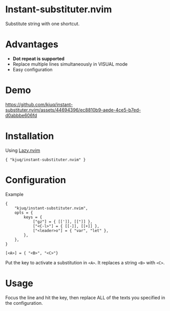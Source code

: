 # Instant-substituter.nvim

Substitute string with one shortcut.

# Advantages

- **Dot repeat is supported**
- Replace multiple lines simultaneously in VISUAL mode
- Easy configuration

# Demo

https://github.com/kjuq/instant-substituter.nvim/assets/44694396/ec8810b9-aede-4ce5-b7ed-d0abbbe606fd


# Installation

Using [Lazy.nvim](https://github.com/folke/lazy.nvim)
```
{ "kjuq/instant-substituter.nvim" }
```

# Configuration

Example

```
{
    "kjuq/instant-substituter.nvim",
    opts = {
        keys = {
            ["gz"] = { [[']], [["]] },
            ["<C-l>"] = { [[-]], [[+]] },
            ["<leader>o"] = { "var", "let" },
        },
    },
}
```

`[<A>] = { "<B>", "<C>"}`

Put the key to activate a substitution in `<A>`. It replaces a string `<B>` with `<C>`.

# Usage

Focus the line and hit the key, then replace ALL of the texts you specified in the configuration.
